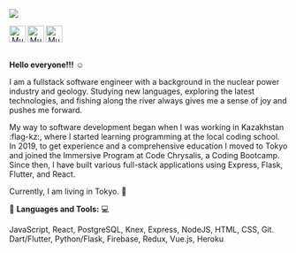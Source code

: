 <img src="https://cdn.pixabay.com/photo/2016/11/02/08/56/binary-1790842_1280.jpg" >

<p align='center'>
<a href="https://www.linkedin.com/in/mukhtarotarbayev/">
  <img align="left" alt="Mukhtar's Linkedin" width="30px" src="https://cdn.jsdelivr.net/npm/simple-icons@v3/icons/linkedin.svg" />
</a>&nbsp;&nbsp;
<a href="https://www.facebook.com/mukha.aisultan/">
  <img align="left" alt="Mukhtar's Facebook" width="30px" src="https://cdn.jsdelivr.net/npm/simple-icons@v3/icons/facebook.svg" />
</a>&nbsp;&nbsp;
<a href="mailto:mukhtar.otarbayev@gmail.com?">
  <img align="left" alt="Mukhtar's email" width="30px" src="https://cdn.jsdelivr.net/npm/simple-icons@v3/icons/gmail.svg" />
</a>

<p>
<br>

**Hello everyone!!!** :relaxed:

I am a fullstack software engineer with a background in the nuclear power industry and geology. Studying new languages, exploring the latest technologies, and fishing along the river always gives me a sense of joy and pushes me forward.

My way to software development began when I was working in Kazakhstan :flag-kz:, where I started learning programming at the local coding school. In 2019, to get experience and a comprehensive education I moved to Tokyo and joined the Immersive Program at Code Chrysalis, a Coding Bootcamp. Since then, I have built various full-stack applications using Express, Flask, Flutter, and React.

Currently, I am living in Tokyo. :sushi:

:tongue: **Languages and Tools:** :computer:

JavaScript, React, PostgreSQL, Knex, Express, NodeJS, HTML, CSS, Git.
Dart/Flutter, Python/Flask, Firebase, Redux, Vue.js, Heroku
